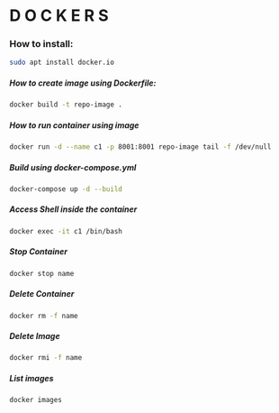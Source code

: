 # D O C K E R S

### How to install:
``` bash
sudo apt install docker.io
```

##### How to create image using Dockerfile:
``` bash
docker build -t repo-image .
```
##### How to run container using image
``` bash
docker run -d --name c1 -p 8001:8001 repo-image tail -f /dev/null
```

##### Build using docker-compose.yml
``` bash
docker-compose up -d --build
```

##### Access Shell inside the container
``` bash
docker exec -it c1 /bin/bash
```
##### Stop Container
``` bash
docker stop name
```
##### Delete Container
``` bash
docker rm -f name
```
##### Delete Image
``` bash
docker rmi -f name
```
##### List images
``` bash
docker images
```
